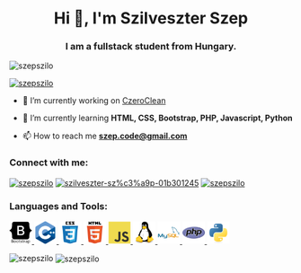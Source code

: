 <h1 align="center">Hi 👋, I'm Szilveszter Szep</h1>
<h3 align="center">I am a fullstack student from Hungary.</h3>

<p align="left"> <img src="https://komarev.com/ghpvc/?username=szepszilo&label=Profile%20views&color=0e75b6&style=flat" alt="szepszilo" /> </p>

<p align="left"> <a href="https://twitter.com/szepszilo" target="blank"><img src="https://img.shields.io/twitter/follow/szepszilo?logo=twitter&style=for-the-badge" alt="szepszilo" /></a> </p>

- 🔭 I’m currently working on <a href ="https://szepszilo.hu">CzeroClean</a>

- 🌱 I’m currently learning **HTML, CSS, Bootstrap, PHP, Javascript, Python**

- 📫 How to reach me **szep.code@gmail.com**

<h3 align="left">Connect with me:</h3>
<p align="left">
<a href="https://twitter.com/szepszilo" target="blank"><img align="center" src="https://raw.githubusercontent.com/rahuldkjain/github-profile-readme-generator/master/src/images/icons/Social/twitter.svg" alt="szepszilo" height="30" width="40" /></a>
<a href="https://linkedin.com/in/szilveszter-sz%c3%a9p-01b301245" target="blank"><img align="center" src="https://raw.githubusercontent.com/rahuldkjain/github-profile-readme-generator/master/src/images/icons/Social/linked-in-alt.svg" alt="szilveszter-sz%c3%a9p-01b301245" height="30" width="40" /></a>
<a href="https://fb.com/szepszilo" target="blank"><img align="center" src="https://raw.githubusercontent.com/rahuldkjain/github-profile-readme-generator/master/src/images/icons/Social/facebook.svg" alt="szepszilo" height="30" width="40" /></a>
</p>

<h3 align="left">Languages and Tools:</h3>
<p align="left"> <a href="https://getbootstrap.com" target="_blank" rel="noreferrer"> <img src="https://raw.githubusercontent.com/devicons/devicon/master/icons/bootstrap/bootstrap-plain-wordmark.svg" alt="bootstrap" width="40" height="40"/> </a> <a href="https://www.w3schools.com/cpp/" target="_blank" rel="noreferrer"> <img src="https://raw.githubusercontent.com/devicons/devicon/master/icons/cplusplus/cplusplus-original.svg" alt="cplusplus" width="40" height="40"/> </a> <a href="https://www.w3schools.com/css/" target="_blank" rel="noreferrer"> <img src="https://raw.githubusercontent.com/devicons/devicon/master/icons/css3/css3-original-wordmark.svg" alt="css3" width="40" height="40"/> </a> <a href="https://www.w3.org/html/" target="_blank" rel="noreferrer"> <img src="https://raw.githubusercontent.com/devicons/devicon/master/icons/html5/html5-original-wordmark.svg" alt="html5" width="40" height="40"/> </a> <a href="https://developer.mozilla.org/en-US/docs/Web/JavaScript" target="_blank" rel="noreferrer"> <img src="https://raw.githubusercontent.com/devicons/devicon/master/icons/javascript/javascript-original.svg" alt="javascript" width="40" height="40"/> </a> <a href="https://www.linux.org/" target="_blank" rel="noreferrer"> <img src="https://raw.githubusercontent.com/devicons/devicon/master/icons/linux/linux-original.svg" alt="linux" width="40" height="40"/> </a> <a href="https://www.mysql.com/" target="_blank" rel="noreferrer"> <img src="https://raw.githubusercontent.com/devicons/devicon/master/icons/mysql/mysql-original-wordmark.svg" alt="mysql" width="40" height="40"/> </a> <a href="https://www.php.net" target="_blank" rel="noreferrer"> <img src="https://raw.githubusercontent.com/devicons/devicon/master/icons/php/php-original.svg" alt="php" width="40" height="40"/> </a> <a href="https://www.python.org" target="_blank" rel="noreferrer"> <img src="https://raw.githubusercontent.com/devicons/devicon/master/icons/python/python-original.svg" alt="python" width="40" height="40"/> </a> </p>

<p><img align="left" src="https://github-readme-stats.vercel.app/api/top-langs?username=szepszilo&show_icons=true&locale=en&layout=compact" alt="szepszilo" /></p>

<p>&nbsp;<img align="center" src="https://github-readme-stats.vercel.app/api?username=szepszilo&show_icons=true&locale=en" alt="szepszilo" /></p>
